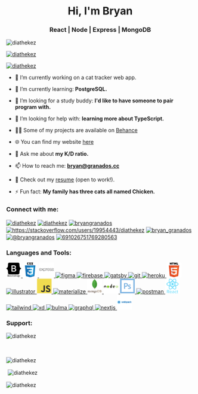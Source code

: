 <h1 align="center">Hi, I'm Bryan</h1>
<h3 align="center">React | Node | Express | MongoDB</h3>

<p align="left"> <img src="https://komarev.com/ghpvc/?username=diathekez&label=Profile%20views&color=0e75b6&style=flat" alt="diathekez" /> </p>

<p align="left"> <a href="https://github.com/ryo-ma/github-profile-trophy"><img src="https://github-profile-trophy.vercel.app/?username=diathekez" alt="diathekez" /></a> </p>

<p align="left"> <a href="https://twitter.com/diathekez" target="blank"><img src="https://img.shields.io/twitter/follow/diathekez?logo=twitter&style=for-the-badge" alt="diathekez" /></a> </p>

- 🔭 I’m currently working on a cat tracker web app.

- 🌱 I’m currently learning: **PostgreSQL.**

- 👯 I’m looking for a study buddy: **I'd like to have someone to pair program with.**

- 🤝 I’m looking for help with: **learning more about TypeScript.**

- 👨‍💻 Some of my projects are available on [Behance](https://www.behance.net/gallery/145445631/Project-Portfolio-2021-2022)

- 🌐 You can find my website [here](https://bryangranados.com/)

- 💬 Ask me about **my K/D ratio.**

- 📫 How to reach me: **bryan@granados.cc**

- 📄 Check out my [resume](https://docs.google.com/document/d/1WBX5wBYUy0g74HIeNN9IZ9-nuYXrURyT/edit?usp=sharing&ouid=100244887075527874549&rtpof=true&sd=true) (open to work!).

- ⚡ Fun fact: **My family has three cats all named Chicken.**

<h3 align="left">Connect with me:</h3>
<p align="left">
<a href="https://codepen.io/diathekez" target="blank"><img align="center" src="https://raw.githubusercontent.com/rahuldkjain/github-profile-readme-generator/master/src/images/icons/Social/codepen.svg" alt="diathekez" height="30" width="40" /></a>
<a href="https://twitter.com/diathekez" target="blank"><img align="center" src="https://raw.githubusercontent.com/rahuldkjain/github-profile-readme-generator/master/src/images/icons/Social/twitter.svg" alt="diathekez" height="30" width="40" /></a>
<a href="https://linkedin.com/in/bryangranados" target="blank"><img align="center" src="https://raw.githubusercontent.com/rahuldkjain/github-profile-readme-generator/master/src/images/icons/Social/linked-in-alt.svg" alt="bryangranados" height="30" width="40" /></a>
<a href="https://stackoverflow.com/users/https://stackoverflow.com/users/19954443/diathekez" target="blank"><img align="center" src="https://raw.githubusercontent.com/rahuldkjain/github-profile-readme-generator/master/src/images/icons/Social/stack-overflow.svg" alt="https://stackoverflow.com/users/19954443/diathekez" height="30" width="40" /></a>
<a href="https://www.behance.net/bryan_granados" target="blank"><img align="center" src="https://raw.githubusercontent.com/rahuldkjain/github-profile-readme-generator/master/src/images/icons/Social/behance.svg" alt="bryan_granados" height="30" width="40" /></a>
<a href="https://medium.com/@bryangranados" target="blank"><img align="center" src="https://raw.githubusercontent.com/rahuldkjain/github-profile-readme-generator/master/src/images/icons/Social/medium.svg" alt="@bryangranados" height="30" width="40" /></a>
<a href="https://discord.gg/691026751769280563" target="blank"><img align="center" src="https://raw.githubusercontent.com/rahuldkjain/github-profile-readme-generator/master/src/images/icons/Social/discord.svg" alt="691026751769280563" height="30" width="40" /></a>
</p>

<h3 align="left">Languages and Tools:</h3>
<p align="left"> <a href="https://getbootstrap.com" target="_blank" rel="noreferrer"> <img src="https://raw.githubusercontent.com/devicons/devicon/master/icons/bootstrap/bootstrap-plain-wordmark.svg" alt="bootstrap" width="40" height="40"/> </a> <a href="https://www.w3schools.com/css/" target="_blank" rel="noreferrer"> <img src="https://raw.githubusercontent.com/devicons/devicon/master/icons/css3/css3-original-wordmark.svg" alt="css3" width="40" height="40"/> </a> <a href="https://expressjs.com" target="_blank" rel="noreferrer"> <img src="https://raw.githubusercontent.com/devicons/devicon/master/icons/express/express-original-wordmark.svg" alt="express" width="40" height="40"/> </a> <a href="https://www.figma.com/" target="_blank" rel="noreferrer"> <img src="https://www.vectorlogo.zone/logos/figma/figma-icon.svg" alt="figma" width="40" height="40"/> </a> <a href="https://firebase.google.com/" target="_blank" rel="noreferrer"> <img src="https://www.vectorlogo.zone/logos/firebase/firebase-icon.svg" alt="firebase" width="40" height="40"/> </a> <a href="https://www.gatsbyjs.com/" target="_blank" rel="noreferrer"> <img src="https://www.vectorlogo.zone/logos/gatsbyjs/gatsbyjs-icon.svg" alt="gatsby" width="40" height="40"/> </a> <a href="https://git-scm.com/" target="_blank" rel="noreferrer"> <img src="https://www.vectorlogo.zone/logos/git-scm/git-scm-icon.svg" alt="git" width="40" height="40"/> </a> <a href="https://heroku.com" target="_blank" rel="noreferrer"> <img src="https://www.vectorlogo.zone/logos/heroku/heroku-icon.svg" alt="heroku" width="40" height="40"/> </a> <a href="https://www.w3.org/html/" target="_blank" rel="noreferrer"> <img src="https://raw.githubusercontent.com/devicons/devicon/master/icons/html5/html5-original-wordmark.svg" alt="html5" width="40" height="40"/> </a> <a href="https://www.adobe.com/in/products/illustrator.html" target="_blank" rel="noreferrer"> <img src="https://www.vectorlogo.zone/logos/adobe_illustrator/adobe_illustrator-icon.svg" alt="illustrator" width="40" height="40"/> </a> <a href="https://developer.mozilla.org/en-US/docs/Web/JavaScript" target="_blank" rel="noreferrer"> <img src="https://raw.githubusercontent.com/devicons/devicon/master/icons/javascript/javascript-original.svg" alt="javascript" width="40" height="40"/> </a> <a href="https://materializecss.com/" target="_blank" rel="noreferrer"> <img src="https://raw.githubusercontent.com/prplx/svg-logos/5585531d45d294869c4eaab4d7cf2e9c167710a9/svg/materialize.svg" alt="materialize" width="40" height="40"/> </a> <a href="https://www.mongodb.com/" target="_blank" rel="noreferrer"> <img src="https://raw.githubusercontent.com/devicons/devicon/master/icons/mongodb/mongodb-original-wordmark.svg" alt="mongodb" width="40" height="40"/> </a> <a href="https://nodejs.org" target="_blank" rel="noreferrer"> <img src="https://raw.githubusercontent.com/devicons/devicon/master/icons/nodejs/nodejs-original-wordmark.svg" alt="nodejs" width="40" height="40"/> </a> <a href="https://www.photoshop.com/en" target="_blank" rel="noreferrer"> <img src="https://raw.githubusercontent.com/devicons/devicon/master/icons/photoshop/photoshop-line.svg" alt="photoshop" width="40" height="40"/> </a> <a href="https://postman.com" target="_blank" rel="noreferrer"> <img src="https://www.vectorlogo.zone/logos/getpostman/getpostman-icon.svg" alt="postman" width="40" height="40"/> </a> <a href="https://reactjs.org/" target="_blank" rel="noreferrer"> <img src="https://raw.githubusercontent.com/devicons/devicon/master/icons/react/react-original-wordmark.svg" alt="react" width="40" height="40"/> </a> <a href="https://tailwindcss.com/" target="_blank" rel="noreferrer"> <img src="https://www.vectorlogo.zone/logos/tailwindcss/tailwindcss-icon.svg" alt="tailwind" width="40" height="40"/> </a> <a href="https://www.adobe.com/products/xd.html" target="_blank" rel="noreferrer"> <img src="https://cdn.worldvectorlogo.com/logos/adobe-xd.svg" alt="xd" width="40" height="40"/> </a> <a href="https://bulma.io/" target="_blank" rel="noreferrer"> <img src="https://raw.githubusercontent.com/gilbarbara/logos/804dc257b59e144eaca5bc6ffd16949752c6f789/logos/bulma.svg" alt="bulma" width="40" height="40"/> </a> <a href="https://graphql.org" target="_blank" rel="noreferrer"> <img src="https://www.vectorlogo.zone/logos/graphql/graphql-icon.svg" alt="graphql" width="40" height="40"/> </a> <a href="https://nextjs.org/" target="_blank" rel="noreferrer"> <img src="https://cdn.worldvectorlogo.com/logos/nextjs-2.svg" alt="nextjs" width="40" height="40"/> </a> <a href="https://webpack.js.org" target="_blank" rel="noreferrer"> <img src="https://raw.githubusercontent.com/devicons/devicon/d00d0969292a6569d45b06d3f350f463a0107b0d/icons/webpack/webpack-original-wordmark.svg" alt="webpack" width="40" height="40"/> </a> </p>

<h3 align="left">Support:</h3>

<p><a href="https://ko-fi.com/diathekez"> <img align="left" src="https://cdn.ko-fi.com/cdn/kofi3.png?v=3" height="50" width="210" alt="diathekez" /></a></p><br><br>

<br>

<p><img align="left" src="https://github-readme-stats.vercel.app/api/top-langs?username=diathekez&show_icons=true&locale=en&layout=compact" alt="diathekez" /></p>

<br>

<p>&nbsp;<img align="center" src="https://github-readme-stats.vercel.app/api?username=diathekez&show_icons=true&locale=en" alt="diathekez" /></p>

<p><img align="center" src="https://github-readme-streak-stats.herokuapp.com/?user=diathekez&" alt="diathekez" /></p>

